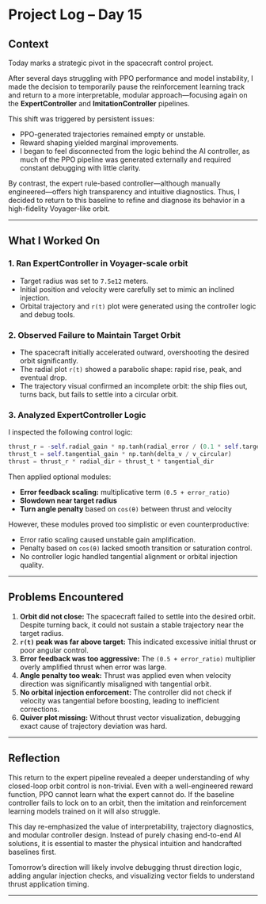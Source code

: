 
# Project Log – Day 15

## Context

Today marks a strategic pivot in the spacecraft control project.

After several days struggling with PPO performance and model instability, I made the decision to temporarily pause the reinforcement learning track and return to a more interpretable, modular approach—focusing again on the **ExpertController** and **ImitationController** pipelines.

This shift was triggered by persistent issues:
- PPO-generated trajectories remained empty or unstable.
- Reward shaping yielded marginal improvements.
- I began to feel disconnected from the logic behind the AI controller, as much of the PPO pipeline was generated externally and required constant debugging with little clarity.

By contrast, the expert rule-based controller—although manually engineered—offers high transparency and intuitive diagnostics. Thus, I decided to return to this baseline to refine and diagnose its behavior in a high-fidelity Voyager-like orbit.

---

## What I Worked On

### 1. **Ran ExpertController in Voyager-scale orbit**
- Target radius was set to `7.5e12` meters.
- Initial position and velocity were carefully set to mimic an inclined injection.
- Orbital trajectory and `r(t)` plot were generated using the controller logic and debug tools.

### 2. **Observed Failure to Maintain Target Orbit**
- The spacecraft initially accelerated outward, overshooting the desired orbit significantly.
- The radial plot `r(t)` showed a parabolic shape: rapid rise, peak, and eventual drop.
- The trajectory visual confirmed an incomplete orbit: the ship flies out, turns back, but fails to settle into a circular orbit.

### 3. **Analyzed ExpertController Logic**
I inspected the following control logic:
```python
thrust_r = -self.radial_gain * np.tanh(radial_error / (0.1 * self.target_radius))
thrust_t = self.tangential_gain * np.tanh(delta_v / v_circular)
thrust = thrust_r * radial_dir + thrust_t * tangential_dir
```

Then applied optional modules:
- **Error feedback scaling:** multiplicative term `(0.5 + error_ratio)`
- **Slowdown near target radius**
- **Turn angle penalty** based on `cos(θ)` between thrust and velocity

However, these modules proved too simplistic or even counterproductive:
- Error ratio scaling caused unstable gain amplification.
- Penalty based on `cos(θ)` lacked smooth transition or saturation control.
- No controller logic handled tangential alignment or orbital injection quality.

---

## Problems Encountered

1. **Orbit did not close:** The spacecraft failed to settle into the desired orbit. Despite turning back, it could not sustain a stable trajectory near the target radius.
2. **`r(t)` peak was far above target:** This indicated excessive initial thrust or poor angular control.
3. **Error feedback was too aggressive:** The `(0.5 + error_ratio)` multiplier overly amplified thrust when error was large.
4. **Angle penalty too weak:** Thrust was applied even when velocity direction was significantly misaligned with tangential orbit.
5. **No orbital injection enforcement:** The controller did not check if velocity was tangential before boosting, leading to inefficient corrections.
6. **Quiver plot missing:** Without thrust vector visualization, debugging exact cause of trajectory deviation was hard.

---

## Reflection

This return to the expert pipeline revealed a deeper understanding of why closed-loop orbit control is non-trivial. Even with a well-engineered reward function, PPO cannot learn what the expert cannot do. If the baseline controller fails to lock on to an orbit, then the imitation and reinforcement learning models trained on it will also struggle.

This day re-emphasized the value of interpretability, trajectory diagnostics, and modular controller design. Instead of purely chasing end-to-end AI solutions, it is essential to master the physical intuition and handcrafted baselines first.

Tomorrow’s direction will likely involve debugging thrust direction logic, adding angular injection checks, and visualizing vector fields to understand thrust application timing.

---
